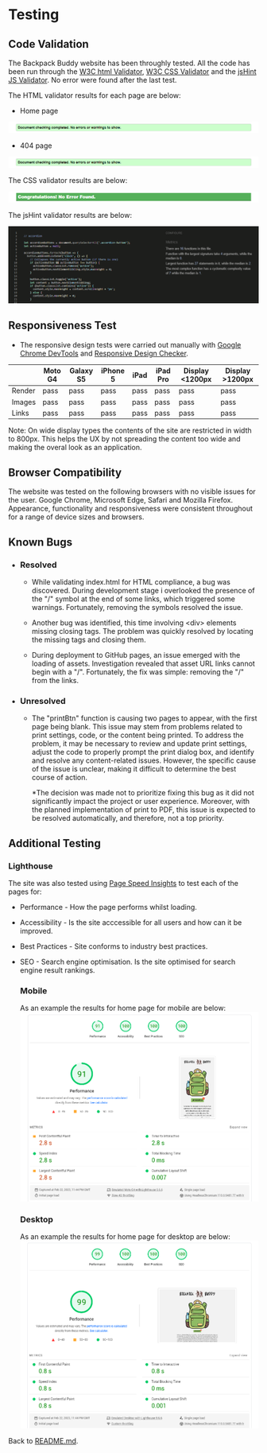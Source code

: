 # Testing
## Code Validation
The Backpack Buddy website has been throughly tested. All the code has been run through the [W3C html Validator](https://validator.w3.org/), [W3C CSS Validator](https://jigsaw.w3.org/css-validator/) and the [jsHint JS Validator](https://jshint.com//). No error were found after the last test.

The HTML validator results for each page are below:

* Home page

![W3C Validator test result](assets/images/testing/index-html.png)

* 404 page

![W3C Validator test result](assets/images/testing/404-html.png)


The CSS validator results are below:

![CSS Validator test result](assets/images/testing/css-validation.png)

The jsHint validator results are below:

![jsHint Validator test result](assets/images/testing/jsHint.png)

## Responsiveness Test

* The responsive design tests were carried out manually with [Google Chrome DevTools](https://developer.chrome.com/docs/devtools/) and [Responsive Design Checker](https://www.responsivedesignchecker.com/).

|        | Moto G4 | Galaxy S5 | iPhone 5 | iPad | iPad Pro | Display <1200px | Display >1200px |
|--------|---------|-----------|----------|------|----------|-----------------|-----------------|
| Render | pass    | pass      | pass     | pass | pass     | pass            | pass            |
| Images | pass    | pass      | pass     | pass | pass     | pass            | pass            |
| Links  | pass    | pass      | pass     | pass | pass     | pass            | pass            |

Note: On wide display types the contents of the site are restricted in width to 800px. This helps the UX by not spreading the content too wide and making the overal look as an application.

## Browser Compatibility

The website was tested on the following browsers with no visible issues for the user. 
Google Chrome, Microsoft Edge, Safari and Mozilla Firefox. Appearance, functionality and responsiveness were consistent throughout for a range of device sizes and browsers.

## Known Bugs
* ### Resolved

    * While validating index.html for HTML compliance, a bug was discovered. During development stage i overlooked the presence of the "/" symbol at the end of some links, which triggered some warnings. Fortunately, removing the symbols resolved the issue.

    * Another bug was identified, this time involving \<div> elements missing closing tags. The problem was quickly resolved by locating the missing tags and closing them.

    * During deployment to GitHub pages, an issue emerged with the loading of assets. Investigation revealed that asset URL links cannot begin with a "/". Fortunately, the fix was simple: removing the "/" from the links.
    
* ### Unresolved

    * The "printBtn" function is causing two pages to appear, with the first page being blank. This issue may stem from problems related to print settings, code, or the content being printed. To address the problem, it may be necessary to review and update print settings, adjust the code to properly prompt the print dialog box, and identify and resolve any content-related issues. However, the specific cause of the issue is unclear, making it difficult to determine the best course of action.

      *The decision was made not to prioritize fixing this bug as it did not significantly impact the project or user experience. Moreover, with the planned implementation of print to PDF, this issue is expected to be resolved automatically, and therefore, not a top priority.

## Additional Testing
### Lighthouse

The site was also tested using [Page Speed Insights](https://pagespeed.web.dev) to test each of the pages for:
* Performance - How the page performs whilst loading.
* Accessibility - Is the site acccessible for all users and how can it be improved.
* Best Practices - Site conforms to industry best practices.
* SEO - Search engine optimisation. Is the site optimised for search engine result rankings.

  ### Mobile

    As an example the results for home page for mobile are below:
    ![Lighthouse test results mobile](assets/images/testing/lhouse-mobile.png)

  ### Desktop
    As an example the results for home page for desktop are below:
    ![Lighthouse test results mobile](assets/images/testing/lhouse-desktop.png)

    

Back to [README.md](./README.md#testing).